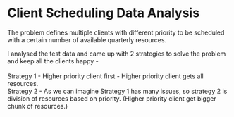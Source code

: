 # Client Scheduling Data Analysis

The problem defines multiple clients with different priority to be scheduled with a certain number of available quarterly resources.<br>

I analysed the test data and came up with 2 strategies to solve the problem and keep all the clients happy - <br>
<br>
Strategy 1 - Higher priority client first - Higher priority client gets all resources.<br>
Strategy 2 - As we can imagine Strategy 1 has many issues, so strategy 2 is division of resources based on priority. (Higher priority client get bigger chunk of resources.)
 
